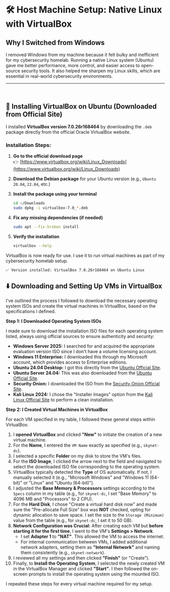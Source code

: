 # 🛠️ Host Machine Setup: Native Linux with VirtualBox

## Why I Switched from Windows

I removed Windows from my machine because it felt bulky and inefficient for my cybersecurity homelab. Running a native Linux system (Ubuntu) gave me better performance, more control, and easier access to open-source security tools. It also helped me sharpen my Linux skills, which are essential in real-world cybersecurity environments.

---

<br>

## 🧰 Installing VirtualBox on Ubuntu (Downloaded from Official Site)

I installed **VirtualBox version 7.0.26r168464** by downloading the `.deb` package directly from the official Oracle VirtualBox website.

### Installation Steps:

1. **Go to the official download page**  
   👉 [https://www.virtualbox.org/wiki/Linux_Downloads](https://www.virtualbox.org/wiki/Linux_Downloads)

2. **Download the Debian package** for your Ubuntu version (e.g., `Ubuntu 20.04`, `22.04`, etc.)

3. **Install the package using your terminal**
   ```bash
   cd ~/Downloads
   sudo dpkg -i virtualbox-7.0_*.deb

4. **Fix any missing dependencies (if needed)**
   ```bash
   sudo apt --fix-broken install

5. **Verify the installation**
   ```bash
   virtualbox --help

VirtualBox is now ready for use. I use it to run virtual machines as part of my cybersecurity homelab setup.
   ```
   ✅ Version installed: VirtualBox 7.0.26r168464 on Ubuntu Linux
   ``` 

## ⬇️ Downloading and Setting Up VMs in VirtualBox

I've outlined the process I followed to download the necessary operating system ISOs and create the virtual machines in VirtualBox, based on the specifications I defined.

**Step 1: I Downloaded Operating System ISOs**

I made sure to download the installation ISO files for each operating system listed, always using official sources to ensure authenticity and security:

* **Windows Server 2025:** I searched for and acquired the appropriate evaluation version ISO since I don't have a volume licensing account.
* **Windows 11 Enterprise:** I downloaded this through my Microsoft account, which provides access to Enterprise editions.
* **Ubuntu 24.04 Desktop:** I got this directly from the [Ubuntu Official Site](https://ubuntu.com/download/desktop).
* **Ubuntu Server 24.04:** This was also downloaded from the [Ubuntu Official Site](https://ubuntu.com/download/server).
* **Security Onion:** I downloaded the ISO from the [Security Onion Official Site](https://securityonionsolutions.com/download/).
* **Kali Linux 2024:** I chose the "Installer Images" option from the [Kali Linux Official Site](https://www.kali.org/get-kali/#kali-virtual-machines) to perform a clean installation.

**Step 2: I Created Virtual Machines in VirtualBox**

For each VM specified in my table, I followed these general steps within VirtualBox:

1.  I **opened VirtualBox** and clicked **"New"** to initiate the creation of a new virtual machine.
2.  For the **Name**, I entered the `VM Name` exactly as specified (e.g., `skynet-dc`).
3.  I selected a specific **Folder** on my disk to store the VM's files.
4.  For the **ISO Image**, I clicked the arrow next to the field and navigated to select the downloaded ISO file corresponding to the operating system.
5.  VirtualBox typically detected the **Type** of OS automatically. If not, I manually selected it (e.g., "Microsoft Windows" and "Windows 11 (64-bit)" or "Linux" and "Ubuntu (64-bit)").
6.  I adjusted the **Base Memory & Processors** settings according to the `Specs` column in my table (e.g., for `skynet-dc`, I set "Base Memory" to 4096 MB and "Processors" to 2 CPU).
7.  For the **Hard Disk**, I chose "Create a virtual hard disk now" and made sure the "Pre-allocate Full Size" box was **NOT** checked, opting for dynamic allocation to save space. I set the size to the `Storage (Minimum)` value from the table (e.g., for `skynet-dc`, I set it to 50 GB).
8.  **Network Configuration was Crucial:** After creating each VM but **before starting it for the first time**, I went to the VM's **Settings > Network**.
    * I set **Adapter 1** to **"NAT"**. This allowed the VM to access the internet.
    * For internal communication between VMs, I added additional network adapters, setting them as **"Internal Network"** and naming them consistently (e.g., `skynet-network`).
9.  I reviewed all my settings and then clicked **"Finish"** (or "Create").
10. Finally, to **Install the Operating System**, I selected the newly created VM in the VirtualBox Manager and clicked **"Start"**. I then followed the on-screen prompts to install the operating system using the mounted ISO.

I repeated these steps for every virtual machine required for my setup.

